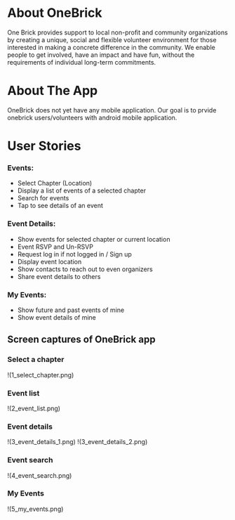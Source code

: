 About OneBrick
===============
One Brick provides support to local non-profit and community organizations by creating a unique, social and flexible volunteer environment for those interested in making a concrete difference in the community. We enable people to get involved, have an impact and have fun, without the requirements of individual long-term commitments.

About The App
==================
OneBrick does not yet have any mobile application. Our goal is to prvide onebrick users/volunteers with android mobile application.

User Stories
==============

### Events:
* Select Chapter (Location)
* Display a list of events of a selected chapter
* Search for events
* Tap to see details of an event 

### Event Details:
* Show events for selected chapter or current location 
* Event RSVP and Un-RSVP
* Request log in if not logged in / Sign up
* Display event location
* Show contacts to reach out to even organizers
* Share event details to others

### My Events:
* Show future and past events of mine
* Show event details of mine

## Screen captures of OneBrick app
### Select a chapter
!(1_select_chapter.png)

### Event list 
!(2_event_list.png)

### Event details 
!(3_event_details_1.png)
!(3_event_details_2.png)

### Event search
!(4_event_search.png)

### My Events 
!(5_my_events.png)
